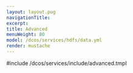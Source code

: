 ```yaml
---
layout: layout.pug
navigationTitle:
excerpt:
title: Advanced
menuWeight: 80
model: /dcos/services/hdfs/data.yml
render: mustache
---
```


#include /dcos/services/include/advanced.tmpl

